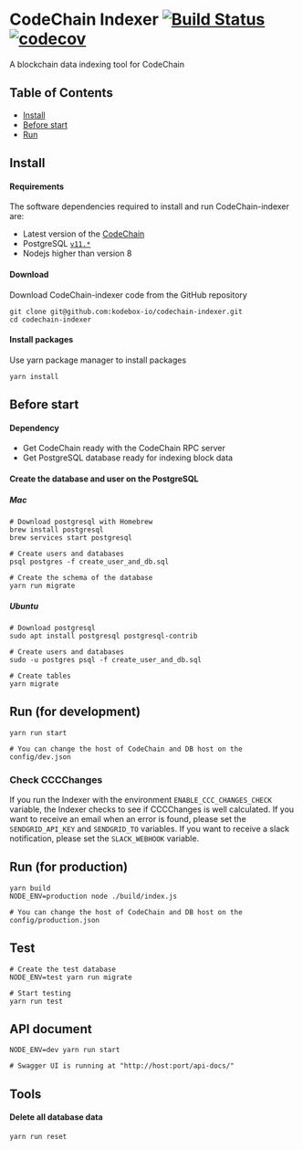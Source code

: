 # CodeChain Indexer [![Build Status](https://travis-ci.org/CodeChain-io/codechain-indexer.svg?branch=master)](https://travis-ci.org/CodeChain-io/codechain-indexer) [![codecov](https://codecov.io/gh/CodeChain-io/codechain-indexer/branch/master/graph/badge.svg)](https://codecov.io/gh/Codechain-io/codechain-indexer)

A blockchain data indexing tool for CodeChain

## Table of Contents

- [Install](https://github.com/CodeChain-io/codechain-indexer#install)
- [Before start](https://github.com/CodeChain-io/codechain-indexer#before-start)
- [Run](https://github.com/CodeChain-io/codechain-indexer#run)

## Install

#### Requirements

The software dependencies required to install and run CodeChain-indexer are:

- Latest version of the [CodeChain](https://github.com/CodeChain-io/codechain)
- PostgreSQL [`v11.*`](https://www.postgresql.org/download/)
- Nodejs higher than version 8

#### Download

Download CodeChain-indexer code from the GitHub repository

```
git clone git@github.com:kodebox-io/codechain-indexer.git
cd codechain-indexer
```

#### Install packages

Use yarn package manager to install packages

```
yarn install
```

## Before start

#### Dependency

- Get CodeChain ready with the CodeChain RPC server
- Get PostgreSQL database ready for indexing block data

#### Create the database and user on the PostgreSQL

##### Mac

```
# Download postgresql with Homebrew
brew install postgresql
brew services start postgresql

# Create users and databases
psql postgres -f create_user_and_db.sql

# Create the schema of the database
yarn run migrate
```

##### Ubuntu

```
# Download postgresql
sudo apt install postgresql postgresql-contrib

# Create users and databases
sudo -u postgres psql -f create_user_and_db.sql

# Create tables
yarn migrate
```

## Run (for development)

```
yarn run start

# You can change the host of CodeChain and DB host on the config/dev.json
```

### Check CCCChanges

If you run the Indexer with the environment `ENABLE_CCC_CHANGES_CHECK` variable,
the Indexer checks to see if CCCChanges is well calculated.
If you want to receive an email when an error is found, please set the `SENDGRID_API_KEY` and `SENDGRID_TO` variables.
If you want to receive a slack notification, please set the `SLACK_WEBHOOK` variable.

## Run (for production)

```
yarn build
NODE_ENV=production node ./build/index.js

# You can change the host of CodeChain and DB host on the config/production.json
```

## Test

```
# Create the test database
NODE_ENV=test yarn run migrate

# Start testing
yarn run test
```

## API document

```
NODE_ENV=dev yarn run start

# Swagger UI is running at "http://host:port/api-docs/"
```

## Tools

#### Delete all database data

```
yarn run reset
```

